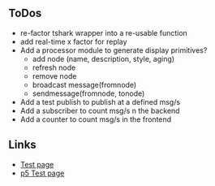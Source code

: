 ## ToDos

* re-factor tshark wrapper into a re-usable function
* add real-time x factor for replay
* Add a processor module to generate display primitives?
    * add node (name, description, style, aging)
    * refresh node
    * remove node
    * broadcast message(fromnode)
    * sendmessage(fromnode, tonode)
* Add a test publish to publish at a defined msg/s
* Add a subscriber to count msg/s n the backend
* Add a counter to count msg/s in the frontend

Links
-----
* [Test page](http://localhost:8000/)
* [p5 Test page](http://localhost:8000/client/)
